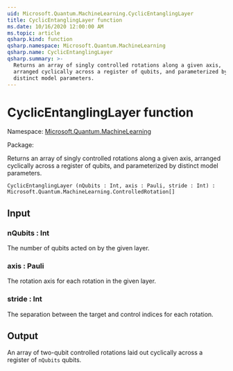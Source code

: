 ```yaml
---
uid: Microsoft.Quantum.MachineLearning.CyclicEntanglingLayer
title: CyclicEntanglingLayer function
ms.date: 10/16/2020 12:00:00 AM
ms.topic: article
qsharp.kind: function
qsharp.namespace: Microsoft.Quantum.MachineLearning
qsharp.name: CyclicEntanglingLayer
qsharp.summary: >-
  Returns an array of singly controlled rotations along a given axis,
  arranged cyclically across a register of qubits, and parameterized by
  distinct model parameters.
---
```


# CyclicEntanglingLayer function

Namespace: [Microsoft.Quantum.MachineLearning](xref:Microsoft.Quantum.MachineLearning)

Package: [](https://nuget.org/packages/)


Returns an array of singly controlled rotations along a given axis,arranged cyclically across a register of qubits, and parameterized bydistinct model parameters.

```Q#
CyclicEntanglingLayer (nQubits : Int, axis : Pauli, stride : Int) : Microsoft.Quantum.MachineLearning.ControlledRotation[]
```


## Input

### nQubits : Int

The number of qubits acted on by the given layer.


### axis : Pauli

The rotation axis for each rotation in the given layer.


### stride : Int

The separation between the target and control indices for each rotation.



## Output

An array of two-qubit controlled rotations laid out cyclically acrossa register of `nQubits` qubits.